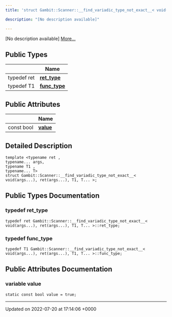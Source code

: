 ```yaml
---
title: 'struct Gambit::Scanner::__find_variadic_type_not_exact__< void(args...), ret(args...), T1, T... >'

description: "[No description available]"

---
```









[No description available] [More...](#detailed-description)

## Public Types

|                | Name           |
| -------------- | -------------- |
| typedef ret | **[ret_type](/documentation/code/classes/structgambit_1_1scanner_1_1____find__variadic__type__not__exact_____3_01void_07args_8_8_8_08_00_e143deac0e765eb009f74255cae70cdb/#typedef-ret-type)**  |
| typedef T1 | **[func_type](/documentation/code/classes/structgambit_1_1scanner_1_1____find__variadic__type__not__exact_____3_01void_07args_8_8_8_08_00_e143deac0e765eb009f74255cae70cdb/#typedef-func-type)**  |

## Public Attributes

|                | Name           |
| -------------- | -------------- |
| const bool | **[value](/documentation/code/classes/structgambit_1_1scanner_1_1____find__variadic__type__not__exact_____3_01void_07args_8_8_8_08_00_e143deac0e765eb009f74255cae70cdb/#variable-value)**  |

## Detailed Description

```
template <typename ret ,
typename... args,
typename T1 ,
typename... T>
struct Gambit::Scanner::__find_variadic_type_not_exact__< void(args...), ret(args...), T1, T... >;
```

## Public Types Documentation

### typedef ret_type

```
typedef ret Gambit::Scanner::__find_variadic_type_not_exact__< void(args...), ret(args...), T1, T... >::ret_type;
```


### typedef func_type

```
typedef T1 Gambit::Scanner::__find_variadic_type_not_exact__< void(args...), ret(args...), T1, T... >::func_type;
```


## Public Attributes Documentation

### variable value

```
static const bool value = true;
```


-------------------------------

Updated on 2022-07-20 at 17:14:06 +0000